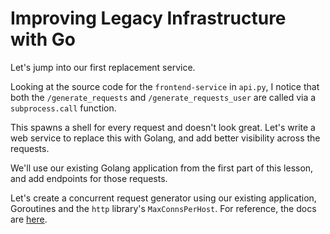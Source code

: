 # Improving Legacy Infrastructure with Go

Let's jump into our first replacement service.

Looking at the source code for the `frontend-service` in `api.py`, I notice that both the `/generate_requests` and `/generate_requests_user` are called via a `subprocess.call` function.

This spawns a shell for every request and doesn't look great. Let's write a web service to replace this with Golang, and add better visibility across the requests.

We'll use our existing Golang application from the first part of this lesson, and add endpoints for those requests.

Let's create a concurrent request generator using our existing application, Goroutines and the `http` library's `MaxConnsPerHost`. For reference, the docs are [here](https://golang.org/pkg/net/http/#Transport).


